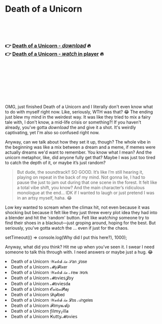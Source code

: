 <h1>Death of a Unicorn</h1>

<br><br><br>

<h3>👉 <a href="https://Rogers-contoviwas1970.github.io/ididdedznq/">Death of a Unicorn - 𝘥𝘰𝘸𝘯𝘭𝘰𝘢𝘥</a> 🔥<br>
👉 <a href="https://Rogers-contoviwas1970.github.io/ididdedznq/">Death of a Unicorn - 𝘸𝘢𝘵𝘤𝘩 in player</a> 🔥
</h3>



<br><br><br><br><br><br><br>


OMG, just finished Death of a Unicorn and I literally don't even know what to do with myself right now. Like, seriously, WTH was that? 😂 The ending just blew my mind in the weirdest way. It was like they tried to mix a fairy tale with, I don't know, a mid-life crisis or something?! If you haven't already, you've gotta 𝘥𝘰𝘸𝘯𝘭𝘰𝘢𝘥 the   and give it a shot. It's weirdly captivating, yet I'm also so confused right now. 

Anyway, can we talk about how they set it up, though? The whole vibe in the beginning was like a mix between a dream and a meme, if memes were actually dreams we'd want to remember. You know what I mean? And the unicorn metaphor, like, did anyone fully get that? Maybe I was just too tired to catch the depth of it, or maybe it’s just random? 

> But dude, the soundtrack!! SO GOOD. It’s like I’m still hearing it, playing on repeat in the back of my mind. Not gonna lie, I had to pause the   just to jam out during that one scene in the forest. It felt like a total vibe shift, you know? And the main character’s ridiculous monologue at the end... IDK if I wanted to laugh or just pretend I was in an artsy   myself, haha. 😂 

Low key wanted to scream when the climax hit, not even because it was shocking but because it felt like they just threw every plot idea they had into a blender and hit the 'random' button. Felt like 𝘸𝘢𝘵𝘤𝘩𝘪𝘯𝘨 someone try to find their shoes in a blackout—just groping around, hoping for the best. But seriously, you’ve gotta 𝘸𝘢𝘵𝘤𝘩 the  ... even if just for the chaos.

setTimeout(() => console.log(Why did I put this here?), 1000);

Anyway, what did you think? Hit me up when you’ve seen it. I swear I need someone to talk this through with. I need answers or maybe just a hug. 😂

<li>Death of a Unicorn 𝒲𝒶𝓉𝒸𝒽 𝒾𝓃 𝒮𝖺𝗇 𝒥𝗈𝗌𝖾</li>
<li>Death of a Unicorn 𝓜𝗒𝓕𝗅𝗂𝗑𝖾𝗋</li>
<li>Death of a Unicorn 𝒲𝒶𝓉𝒸𝒽 𝒾𝓃 𝒩𝖾𝗐 𝒴𝗈𝗋𝗄</li>
<li>Death of a Unicorn 𝓜𝗈ν𝗂𝖾𝗌𝓙𝗈𝗒</li>
<li>Death of a Unicorn 𝓜𝗈ν𝗂𝖾𝗌ԁ𝖆</li>
<li>Death of a Unicorn 𝓞𝓃𝗂𝗈𝓃𝓟𝗅𝖆𝗒</li>
<li>Death of a Unicorn 𝓓ų𝓫𝖻𝖾𝖽</li>
<li>Death of a Unicorn 𝒲𝒶𝓉𝒸𝒽 𝒾𝓃 𝓛𝗈𝗌 𝒜𝗇𝗀𝖾𝗅𝖾𝗌</li>
<li>Death of a Unicorn 𝓕𝗂𝗅𝗆𝗒𝗐𝓐ρ</li>
<li>Death of a Unicorn ƒ𝗂𝗅𝗆𝗒𝓏𝗂𝗅𝗅𝖆</li>
<li>Death of a Unicorn Ҝ𝗎𝗍𝗍𝗒𝓜𝗈ν𝗂𝖾𝗌</li>
